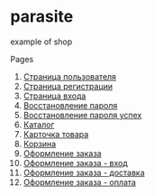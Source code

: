 # parasite
example of shop

Pages
1. [Страница пользователя](https://astrawebbiz.github.io/account.html)
2. [Страница регистрации](https://astrawebbiz.github.io/registration.html)
3. [Страница входа](https://astrawebbiz.github.io/login.html)
4. [Восстановление пароля](https://astrawebbiz.github.io/pass.html)
5. [Восстановление пароля успех](https://astrawebbiz.github.io/pass-success.html)
6. [Каталог](https://astrawebbiz.github.io/catalog.html)
7. [Карточка товара](https://astrawebbiz.github.io/card.html)
8. [Корзина](https://astrawebbiz.github.io/cart.html)
9. [Оформление заказа](https://astrawebbiz.github.io/ordering.html)
10. [Оформление заказа - вход](https://astrawebbiz.github.io/ordering-login.html)
11. [Оформление заказа - доставка](https://astrawebbiz.github.io/ordering-delivery.html)
12. [Оформление заказа - оплата](https://astrawebbiz.github.io/ordering-payment.html)

